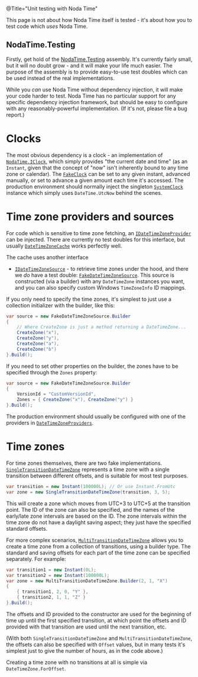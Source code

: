 @Title="Unit testing with Noda Time"

This page is not about how Noda Time itself is tested - it's about how you to test code
which *uses* Noda Time.

NodaTime.Testing
----------------

Firstly, get hold of the [NodaTime.Testing](https://www.nuget.org/packages/NodaTime.Testing) assembly. It's currently fairly
small, but it will no doubt grow - and it will make your life much easier. The purpose of the assembly is to provide
easy-to-use test doubles which can be used instead of the real implementations.

While you *can* use Noda Time without dependency injection, it will make your code harder to test. Noda Time has
no particular support for any specific dependency injection framework, but should be easy to configure with any
reasonably-powerful implementation. (If it's not, please file a bug report.)

Clocks
======

The most obvious dependency is a clock - an implementation of [`NodaTime.IClock`](noda-type://NodaTime.IClock),
which simply provides "the current date and time" (as an `Instant`, given that the concept of "now" isn't
inherently bound to any time zone or calendar). The [`FakeClock`](noda-type://NodaTime.Testing.FakeClock) can
be set to any given instant, advanced manually, or set to advance a given amount each time it's accessed. The production
environment should normally inject the singleton [`SystemClock`](noda-type://NodaTime.SystemClock) instance which simply
uses `DateTime.UtcNow` behind the scenes.

Time zone providers and sources
===============================

For code which is sensitive to time zone fetching, an [`IDateTimeZoneProvider`](noda-type://NodaTime.IDateTimeZoneProvider) can
be injected. There are currently no test doubles for this interface, but usually
[`DateTimeZoneCache`](noda-type://NodaTime.TimeZones.DateTimeZoneCache) works perfectly well.

The cache uses another interface
- [`IDateTimeZoneSource`](noda-type://NodaTime.TimeZones.IDateTimeZoneSource) - to retrieve time zones under the hood, and there
we *do* have a test double: [`FakeDateTimeZoneSource`](noda-type://NodaTime.Testing.TimeZones.FakeDateTimeZoneSource). This source
is constructed (via a builder) with any `DateTimeZone` instances you want, and you can also specify custom Windows `TimeZoneInfo` ID mappings.

If you only need to specify the time zones, it's simplest to just use a collection initializer with the builder, like this:

```csharp
var source = new FakeDateTimeZoneSource.Builder
{
    // Where CreateZone is just a method returning a DateTimeZone...
    CreateZone("x"),
    CreateZone("y"),
    CreateZone("a"),
    CreateZone("b")
}.Build();
```

If you need to set other properties on the builder, the zones have to be specified through the `Zones` property:

```csharp
var source = new FakeDateTimeZoneSource.Builder
{
    VersionId = "CustomVersionId",
    Zones = { CreateZone("x"), CreateZone("y") }
}.Build();
```

The production environment should usually be
configured with one of the providers in [`DateTimeZoneProviders`](noda-type://NodaTime.DateTimeZoneProviders).

Time zones
==========

For time zones themselves, there are two fake implementations.
[`SingleTransitionDateTimeZone`](noda-type://NodaTime.Testing.TimeZones.SingleTransitionDateTimeZone) represents a time zone
with a single transition between different offsets, and is suitable for most test purposes.

```csharp
var transition = new Instant(100000L); // Or use Instant.FromUtc
var zone = new SingleTransitionDateTimeZone(transition, 3, 5);
```

This will create a zone which moves from UTC+3 to UTC+5 at the transition point. The ID of the zone can also be specified,
and the names of the early/late zone intervals are based on the ID. The zone intervals within the time zone do not have a
daylight saving aspect; they just have the specified standard offsets.

For more complex scenarios, [`MultiTransitionDateTimeZone`](noda-type://NodaTime.Testing.TimeZones.MultiTransitionDateTimeZone)
allows you to create a time zone from a collection of transitions, using a builder type. The standard and saving offsets for
each part of the time zone can be specified separately. For example:

```csharp
var transition1 = new Instant(0L);
var transition2 = new Instant(100000L);
var zone = new MultiTransitionDateTimeZone.Builder(2, 1, "X")
{
    { transition1, 2, 0, "Y" },
    { transition2, 1, 1, "Z" }
}.Build();
```

The offsets and ID provided to the constructor are used for the beginning of time up until the first specified transition,
at which point the offsets and ID provided with that transition are used until the next transition, etc.

(With both `SingleTransitionDateTimeZone` and `MultiTransitionDateTimeZone`, the offsets can also be specified with
`Offset` values, but in many tests it's simplest just to give the number of hours, as in the code above.)

Creating a time zone with no transitions at all is simple via `DateTimeZone.ForOffset`.
